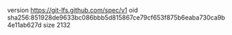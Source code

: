 version https://git-lfs.github.com/spec/v1
oid sha256:851928de9633bc086bbb5d815867ce79cf653f875b6eaba730ca9b4e11ab627d
size 2132
